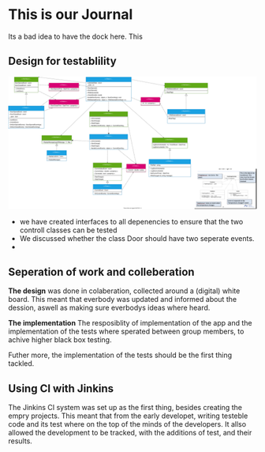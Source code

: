 # This is our Journal
Its a bad idea to have the dock here. This

## Design for testablility

![class diagram](figs/classDiagram.svg)

- we have created interfaces to all depenencies to ensure that the two controll classes can be tested
- We discussed whether the class Door should have two seperate events. 
- 

## Seperation of work and colleberation

**The design** was done in colaberation, collected around a (digital) white board. 
This meant that everbody was updated and informed about the dession, aswell as making sure everbodys ideas where heard. 

**The implementation** 
The resposiblity of implementation of the app and the implementation of the tests where sperated between group members, to achive higher black box testing. 

Futher more, the implementation of the tests should be the first thing tackled. 



## Using CI with Jinkins 

The Jinkins CI system was set up as the first thing, besides creating the empry projects. 
This meant that from the early developet, writing testeble code and its test where on the top of the minds of the developers. 
It allso allowed the development to be tracked, with the additions of test, and their results. 


